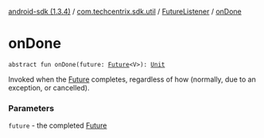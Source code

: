 [android-sdk (1.3.4)](../../index.md) / [com.techcentrix.sdk.util](../index.md) / [FutureListener](index.md) / [onDone](./on-done.md)

# onDone

`abstract fun onDone(future: `[`Future`](https://docs.oracle.com/javase/6/docs/api/java/util/concurrent/Future.html)`<V>): `[`Unit`](https://kotlinlang.org/api/latest/jvm/stdlib/kotlin/-unit/index.html)

Invoked when the [Future](https://docs.oracle.com/javase/6/docs/api/java/util/concurrent/Future.html) completes, regardless of how (normally, due to an exception, or cancelled).

### Parameters

`future` - the completed [Future](https://docs.oracle.com/javase/6/docs/api/java/util/concurrent/Future.html)